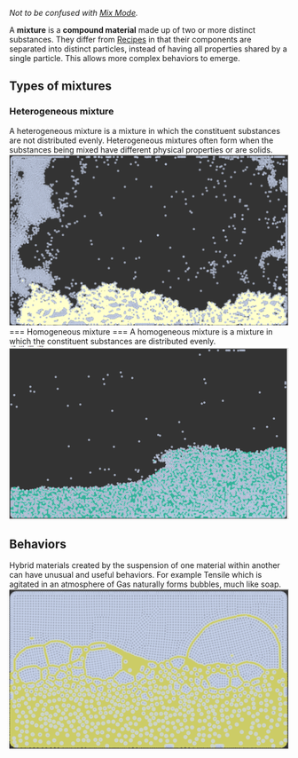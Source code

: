 *Not to be confused with [Mix Mode](/Mix%20Mode.md "Mix Mode").*

A **mixture** is a **compound material** made up of two or more distinct substances. They differ from [Recipes](/Recipes.md "Recipes") in that their components are separated into distinct particles, instead of having all properties shared by a single particle. This allows more complex behaviors to emerge.

## Types of mixtures

### Heterogeneous mixture

A heterogeneous mixture is a mixture in which the constituent substances are not distributed evenly. Heterogeneous mixtures often form when the substances being mixed have different physical properties or are solids.
![A heterogeneous mixture of [Mochi](Mochi "wikilink") and elemental [Gas](Gas "wikilink"), which resembles a biscuit. \|alt=\|none](/images/MetaMochi.png "A heterogeneous mixture of Mochi and elemental Gas, which resembles a biscuit. |alt=|none")  
=== Homogeneous mixture ===
A homogeneous mixture is a mixture in which the constituent substances are distributed evenly.
![Gas particles exhibiting liquid-like behavior as they are constrained by the Viscous particles](/images/MetaGas.png "Gas particles exhibiting liquid-like behavior as they are constrained by the Viscous particles")  

## Behaviors

Hybrid materials created by the suspension of one material within another can have unusual and useful behaviors. For example Tensile which is agitated in an atmosphere of Gas naturally forms bubbles, much like soap.
![Soap-like appearance displayed by Tensile in an atmosphere of Gas](/images/MetaTensile.png "Soap-like appearance displayed by Tensile in an atmosphere of Gas")  
